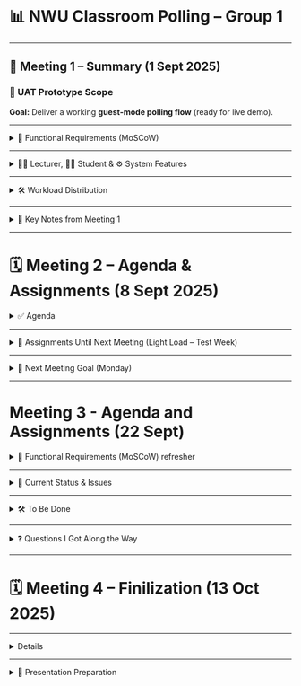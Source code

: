 # 📊 NWU Classroom Polling – Group 1  

---

## 📝 Meeting 1 – Summary (1 Sept 2025)  

### 🎯 UAT Prototype Scope  
**Goal:** Deliver a working **guest-mode polling flow** (ready for live demo).  

---

<details>
<summary>🔑 Functional Requirements (MoSCoW)</summary>

| FR-ID | Title            | Description                                                               | Priority |
|-------|------------------|---------------------------------------------------------------------------|----------|
| FR-01 | **Create Poll**  | Lecturer creates a questionnaire (≤ 5 options)                           | 🟥 Must  |
| FR-02 | **Start Poll**   | System generates a six-character code & opens a WebSocket room            | 🟥 Must  |
| FR-03 | **Guest Vote**   | Student enters code, submits vote, receives acknowledgment (<1s)          | 🟥 Must  |
| FR-04 | **Live Chart**   | System streams tally; lecturer can hide/reveal                            | 🟥 Must  |
| FR-05 | **Quiz Mode**    | Lecturer sets correct answers; system scores & exports CSV                | 🟧 Should|
| FR-06 | **SAML Login**   | SAFIRE SSO for lecturers (bonus)                                          | 🟨 Could |
| FR-07 | **Data Export**  | Exports participation logs & aggregated responses (CSV/JSON)              | 🟧 Should|
| FR-08 | **Responsive UI**| UI adapts to mobile, tablet, desktop                                      | 🟧 Should|
| FR-09 | **WCAG 2.1**     | Meets accessibility standards (global)                                    | 🟧 Should|

</details>

---

<details>
<summary>👨‍🏫 Lecturer, 👩‍🎓 Student & ⚙️ System Features</summary>

### 👨‍🏫 Lecturer Features  
- Create polls (≤ 5 options)  
- Start poll → system generates join code  
- View live results, hide/reveal charts  
- Export results (CSV/JSON)  

### 👩‍🎓 Student Features  
- Join poll with code  
- Submit vote (acknowledged in <1s)  
- See live chart updates  

### ⚙️ System Features  
- Real-time analytics & aggregation  
- Responsive across devices  
- POPIA-compliant data handling  

🚫 **Out of Scope for UAT:** SAML login, LMS integration, admin panel, advanced analytics  

</details>

---

<details>
<summary>🛠️ Workload Distribution</summary>

### Main Areas  
1. **Frontend** – Lecturer dashboard, student join page, charts, responsive UI  
2. **Backend** – REST APIs, WebSocket vote handling, validation  
3. **Database** – PostgreSQL schema, constraints, Redis persistence  
4. **DevOps** – Azure App Service, PostgreSQL, Redis, Docker, GitHub Actions (CI/CD)  
5. **Testing / QA** – Cypress E2E, k6 load tests (TBD)  
6. **Compliance / Security** – POPIA & PII handling  
7. **Project Management** – Sprint planning, repo strategy, coordination  

### Team Split  
- Mariska → Backend  
- Eugene → DevOps + Backend  
- Alfred → Frontend  
- Antonet → SQL  
- Ruan → Frontend  
- Yibanathi → SQL  
- Chris → Backend + Frontend  

</details>

---

<details>
<summary>📌 Key Notes from Meeting 1</summary>

- ✅ Scope confirmed: **guest poll flow only**  
- ✅ Tech stack agreed:  
  - Frontend → React  
  - Backend → Node/Express + Socket.io  
  - Database → PostgreSQL  
- ✅ Roles assigned (see workload split)  
- ✅ GitHub repo + branching strategy: `main`, `dev`, `feature/*`  
- ⚠️ Repo managed by FC – confirm team invites  
- ✅ Definition of "Done": reviewed, tested, deployed to staging  
- ✅ UAT test cases to be drafted from functional requirements  
- ✅ Sprint 1 (2–3 weeks): deliver **guest polling demo**  

📅 **Deadline:** **29 Sept – 3 Oct**  

</details>

---

# 🗓️ Meeting 2 – Agenda & Assignments (8 Sept 2025)  

<details>
<summary>✅ Agenda</summary>

---

1. **Recap of Previous Meeting**
   - Tech familiarization done  
   - Docker Compose + project structure set up (`apps/api`, `apps/web`)  
   - Initial frontend design ideas drafted  

2. **Frontend (apps/web)**
   - Review UI design ideas (Alfred & Ruan & CHris)  
   - Decide on basic navigation flow (Create Poll, Join Poll, Live Results)  
   - Confirm styling approach with Tailwind or whatever is used 

3. **Backend (apps/api)**
   - Confirm Express + Prisma setup status  
   - Decide which API endpoints are required first (`/create-poll`, `/join-poll`, `/vote`)  
   - Clarify how WebSockets will fit into the API

4. **Database**
   - Review Prisma schema 
   - Finalize tables needed for UAT (Poll, PollOption, Vote)  
   - Plan migrations for next week  

5. **DevOps**
   - Check Docker Compose: does it run API + Web successfully?  
   - Confirm DB/Redis containers are included or need to be added
   - How to know where to code/everyones part
   - Any other issues run into discussed

6. **Adjust Sprint Plan (due to semester test)**
   - Keep this week light: focus on making barebones, SQL tables set up with 1 entry each, more indepth frontend (because we have a baseline), simple navigations in backend and most important endpoints done
   - Push feature implementation to next week after tests  

---


</details>

---

<details>
<summary>📌 Assignments Until Next Meeting (Light Load – Test Week)</summary>

- **Frontend (Alfred, Ruan, Chris)**  
  - Delve deeper into frontend (decided upon navigation, colour scheme, images, etc) 

- **Backend (Mariska, Eugene, Chris)**  
  - Confirm API boilerplate runs inside Docker  
  - Document planned API routes (`/create-poll`, `/join-poll`, `/vote`)  

- **Database (Antonet, Yibanathi)**  
  - Draft Prisma schema (Poll, PollOption, Vote)  
  - Prepare first migration file (can remain unrun until after semester week)  

- **DevOps (Eugene)**  
  - Update `docker-compose.yml` if DB/Redis not included yet  
  - Verify frontend ↔ backend runs locally via Docker Compose
  - //anything that might still need to be done but I think we are good

- **QA / Testing (Shared)**  
  - Optional: Draft test case outline for “Create Poll” flow   

</details>

---

<details>
<summary>🎯 Next Meeting Goal (Monday)</summary>

By next Monday, the team should have:  
- Finalized UI flow and component skeletons in `apps/web`  
- Documented API endpoints + Prisma schema ready  
- Docker Compose working with API + Web (and DB/Redis if possible)  
- Optional: Test case outline for Create Poll 

</details>

---

# Meeting 3 - Agenda and Assignments (22 Sept)

<details>
<summary>🔑 Functional Requirements (MoSCoW) refresher</summary>

| FR-ID  | Title         | Description                                                                                          | Priority |
|--------|--------------|------------------------------------------------------------------------------------------------------|----------|
| FR-01  | Create Poll  | The lecturer creates a questionnaire.                                                                 | Must     |
| FR-02  | Start Poll   | The system generates a six-character code and opens a WebSocket room.                                 | Must     |
| FR-03  | Guest Vote   | The student enters the code, selects the answer(s), and receives ack.                                 | Must     |
| FR-04  | Live Chart   | System streams tally; the lecturer can hide/reveal.                                                   | Must     |
| FR-05  | Quiz Mode    | The lecturer designates correct answers; system calculates scores and exports results in CSV format.  | Should   |
| FR-06  | SAML Login   | SAFIRE SSO for lecturers (bonus).                                                                     | Could    |
| FR-07  | Data Export  | System exports participation logs and aggregated responses in CSV for analysis.                       | Should   |
| FR-08  | Responsive UI| Interfaces adapt to mobile, tablet, and desktop resolutions.                                          | Should   |
| FR-09  | WCAG 2.1     | Ensures the application meets accessibility standards.                                                | Should   |

</details>

---

<details>
<summary>📌 Current Status & Issues</summary>

### Database
- ✅ Team claims database is done.  
- ❓ Need to review what’s been implemented.  
- ➡️ If completed, assign **additional tasks** (e.g., optimization, seed data, analytics features).  

### Backend
- Currently only has a **UserAuthentication API**.  
- ❓ Unsure if it works (no clear testing strategy yet).  
- ⚠️ Needs verification and additional endpoints (poll creation, voting, results, etc.).
- Planning on having a discussion after the meeting

### Frontend
- Status **uncertain**.  
- A wireframe was drawn up but unclear if the team followed it.  
- ❓ Need to check progress (are the poll pages, lecturer dashboard, and student view implemented?).  

</details>

---

<details>
<summary>🛠️ To Be Done</summary>

### Backend
- [ ] Verify UserAuthentication API works (add tests or Postman collection).
- [ ] Make all other API's
- [ ] Implement **poll management endpoints** (create, start, end).  
- [ ] Implement **voting endpoint** (student submit answer).  
- [ ] Implement **results endpoint** (live tally + final results).  
- [ ] Add error handling and security (rate limiting, input validation).  

### Frontend
[NWU website framewire.pdf](https://github.com/user-attachments/files/22466243/NWU.website.framewire.pdf)

- [ ] Compare current UI to wireframe.  
- [ ] Implement **lecturer dashboard** (poll creation, start poll, view results).  
- [ ] Implement **student poll page** (code entry, voting, feedback).  
- [ ] Ensure **responsive design** across devices.  
- [ ] Connect frontend with backend APIs.  

### Database
- [ ] Review database schema (tables, relationships, constraints).  
- [ ] Check if schema matches functional requirements (polls, users, votes, results).  
- [ ] Seed test data for development/demo.  
- [ ] If schema is fully done → assign **extra features** (e.g., analytics, export logs).  

</details>

---

<details>
<summary>❓ Questions I Got Along the Way</summary>

- Sign in ????  
- Lecturer sign up (save email/password)  
- Lecturer dashboard (do we save all previous polls?)  
- Student dashboard (track number of polls attended?)  
- Polls (ensure student can only click one answer once)  
- Poll page (do we display results after every question?)  
- Poll page (timed or next? *guessing timed*)  

</details>

---
# 🗓️ Meeting 4 – Finilization (13 Oct 2025)  

---

<details>
## ✅ UAT Completed – Finalization & Deployment Phase (13 Oct 2025)

Our **User Acceptance Testing (UAT)** has been successfully completed.  
The system met the **guest-mode polling flow** objectives, with functional poll creation, live voting, and chart updates.  

We are now entering the **final phase** of development, focusing on:  
- 🧾 **Exporting poll data (CSV/JSON)**  
- ☁️ **Hosting the full application on Azure**  
- 🧪 **Final testing & demo preparation**  

🎯 **Goal:** Have the project fully finalized and ready for presentation by **Friday, 17 Oct 2025**.  
🎥 **Presentation:** Will be **online**, but date/time and format are **still to be confirmed**.

---

</details>

---

<details>
<summary>🎥 Presentation Preparation</summary>

### Current Plan
- Presentation will be **online** (platform TBC).  
- Format, date, and time not yet finalized.

🗓️ **Deadline:** Friday, 17 Oct 2025  
🎯 Deliverable: Fully deployed, working Azure demo  

</details>
